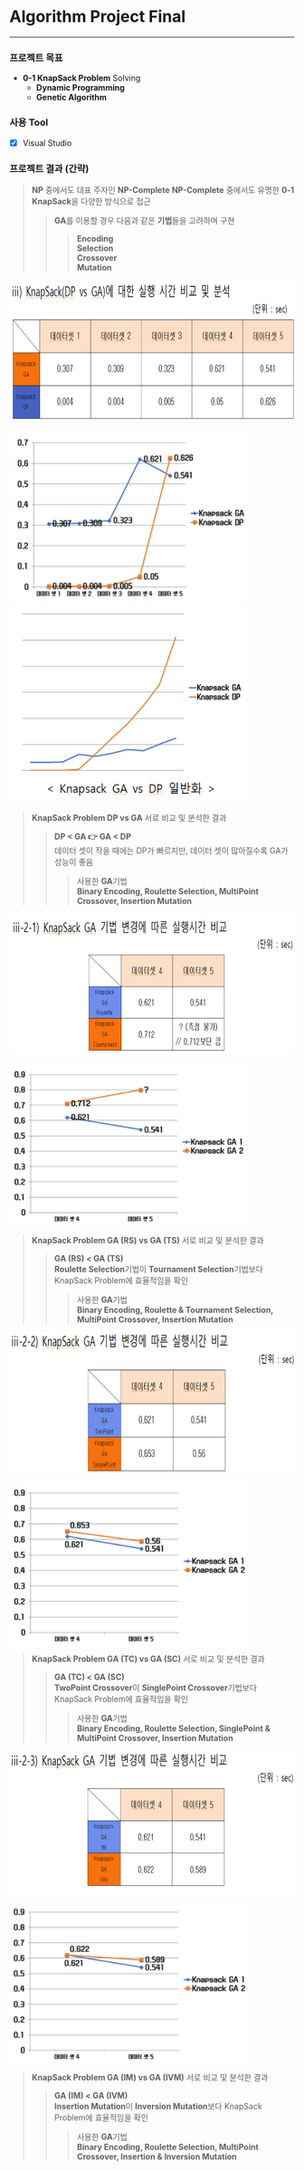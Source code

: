 # Algorithm Project Final
* * *
### 프로젝트 목표
* **0-1 KnapSack Problem** Solving  
  * **Dynamic Programming**  
  * **Genetic Algorithm**  
### 사용 Tool
- [x] Visual Studio  
### 프로젝트 결과 (간략)
> **NP** 중에서도 대표 주자인 **NP-Complete**
> **NP-Complete** 중에서도 유명한 **0-1 KnapSack**을 다양한 방식으로 접근
> > **GA**를 이용할 경우 다음과 같은 **기법**들을 고려하며 구현
> > > **Encoding**  
> > > **Selection**  
> > > **Crossover**  
> > > **Mutation**  

<img src="/image/d1.png" width="700px" height="250px" alt="BlockDiagram"></img><br/><br/>
<img src="/image/d2.png" width="420px" height="300px" alt="BlockDiagram"></img><br/>
<img src="/image/d3.png" width="420px" height="350px" alt="BlockDiagram"></img><br/>
> **KnapSack Problem DP vs GA** 서로 비교 및 분석한 결과  
> > **DP < GA 👉 GA < DP**  
> > 데이터 셋이 작을 때에는 DP가 빠르지만, 데이터 셋이 많아질수록 GA가 성능이 좋음  
> > > 사용한 **GA**기법  
> > > **Binary Encoding, Roulette Selection, MultiPoint Crossover, Insertion Mutation**  

<img src="/image/d4.png" width="700px" height="250px" alt="BlockDiagram"></img><br/><br/>
<img src="/image/d5.png" width="420px" height="280px" alt="BlockDiagram"></img><br/>
> **KnapSack Problem GA (RS) vs GA (TS)** 서로 비교 및 분석한 결과  
> > **GA (RS) < GA (TS)**  
> > **Roulette Selection**기법이 **Tournament Selection**기법보다 KnapSack Problem에 효율적임을 확인  
> > > 사용한 **GA**기법  
> > > **Binary Encoding, Roulette & Tournament Selection, MultiPoint Crossover, Insertion Mutation**  

<img src="/image/d6.png" width="700px" height="250px" alt="BlockDiagram"></img><br/><br/>
<img src="/image/d7.png" width="420px" height="280px" alt="BlockDiagram"></img><br/>
> **KnapSack Problem GA (TC) vs GA (SC)** 서로 비교 및 분석한 결과  
> > **GA (TC) < GA (SC)**  
> > **TwoPoint Crossover**이 **SinglePoint Crossover**기법보다 KnapSack Problem에 효율적임을 확인  
> > > 사용한 **GA**기법  
> > > **Binary Encoding, Roulette Selection, SinglePoint & MultiPoint Crossover, Insertion Mutation**  

<img src="/image/d8.png" width="700px" height="250px" alt="BlockDiagram"></img><br/><br/>
<img src="/image/d9.png" width="420px" height="280px" alt="BlockDiagram"></img><br/>
> **KnapSack Problem GA (IM) vs GA (IVM)** 서로 비교 및 분석한 결과  
> > **GA (IM) < GA (IVM)**  
> > **Insertion Mutation**이 **Inversion Mutation**보다 KnapSack Problem에 효율적임을 확인  
> > > 사용한 **GA**기법  
> > > **Binary Encoding, Roulette Selection, MultiPoint Crossover, Insertion & Inversion Mutation**
